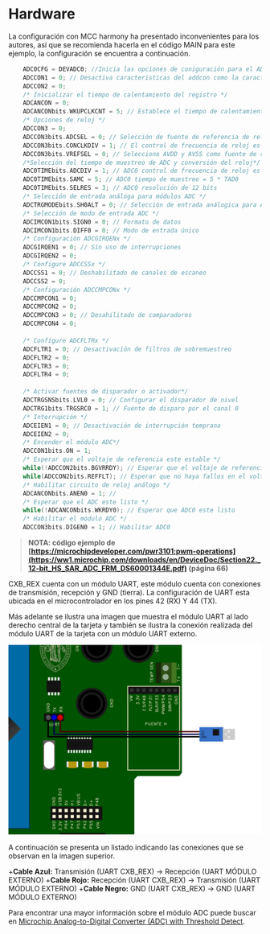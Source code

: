 # Hardware
La configuración con MCC harmony ha presentado inconvenientes para los autores, así que se recomienda hacerla en el código MAIN para este ejemplo, la configuración se encuentra a continuación.
```C
    ADC0CFG = DEVADC0; //Inicia las opciones de coniguración para el ADC
    ADCCON1 = 0; // Desactiva caracteristicas del addcon como la caracteristica turbo y detener en modo inactividad
    ADCCON2 = 0; 
    /* Inicializar el tiempo de calentamiento del registro */
    ADCANCON = 0;
    ADCANCONbits.WKUPCLKCNT = 5; // Establece el tiempo de calentamiento del registro para 2^5 ciclos de reloj
    /* Opciones de reloj */
    ADCCON3 = 0;
    ADCCON3bits.ADCSEL = 0; // Selección de fuente de referencia de reloj
    ADCCON3bits.CONCLKDIV = 1; // El control de frecuencia de reloj es la mitad de la entrada
    ADCCON3bits.VREFSEL = 0; // Selecciona AVDD y AVSS como fuente de referencia
    /*Selección del tiempo de muestreo de ADC y conversión del reloj*/
    ADC0TIMEbits.ADCDIV = 1; // ADC0 control de frecuencia de reloj es la mitad del reloj de control = TAD0
    ADC0TIMEbits.SAMC = 5; // ADC0 tiempo de muestreo = 5 * TAD0
    ADC0TIMEbits.SELRES = 3; // ADC0 resolución de 12 bits
    /* Selección de entrada análoga para módulos ADC */
    ADCTRGMODEbits.SH0ALT = 0; // Selección de entrada análogica para ADC0 = AN0
    /* Selección de modo de entrada ADC */
    ADCIMCON1bits.SIGN0 = 0; // Formato de datos
    ADCIMCON1bits.DIFF0 = 0; // Modo de entrada único
    /* Configuración ADCGIRQENx */
    ADCGIRQEN1 = 0; // Sin uso de interrupciones
    ADCGIRQEN2 = 0;
    /* Configure ADCCSSx */
    ADCCSS1 = 0; // Deshabilitado de canales de escaneo
    ADCCSS2 = 0;
    /* Configuración ADCCMPCONx */
    ADCCMPCON1 = 0;
    ADCCMPCON2 = 0; 
    ADCCMPCON3 = 0; // Desahilitado de comparadores
    ADCCMPCON4 = 0;

    /* Configure ADCFLTRx */
    ADCFLTR1 = 0; // Desactivación de filtros de sobremuestreo
    ADCFLTR2 = 0;
    ADCFLTR3 = 0;
    ADCFLTR4 = 0;

    /* Activar fuentes de disparador o activador*/
    ADCTRGSNSbits.LVL0 = 0; // Configurar el disparador de nivel
    ADCTRG1bits.TRGSRC0 = 1; // Fuente de disparo por el canal 0
    /* Interrupción */
    ADCEIEN1 = 0; // Desactivación de interrupción temprana
    ADCEIEN2 = 0;
    /* Encender el módulo ADC*/
    ADCCON1bits.ON = 1;
    /* Esperar que el voltaje de referencia este estable */
    while(!ADCCON2bits.BGVRRDY); // Esperar que el voltaje de referencia este lista
    while(ADCCON2bits.REFFLT); // Esperar que no haya fallos en el voltaje de referencia
    /* Habilitar circuito de reloj análogo */
    ADCANCONbits.ANEN0 = 1; // 
    /* Esperar que el ADC este listo */
    while(!ADCANCONbits.WKRDY0); // Esperar que ADC0 este listo
    /* Habilitar el módulo ADC */
    ADCCON3bits.DIGEN0 = 1; // Habilitar ADC0
```
>**NOTA: código ejemplo de [https://microchipdeveloper.com/pwr3101:pwm-operations](https://ww1.microchip.com/downloads/en/DeviceDoc/Section22._12-bit_HS_SAR_ADC_FRM_DS60001344E.pdf) (página 66)**


CXB_REX cuenta con un módulo UART, este módulo cuenta con conexiones de transmisión, recepción y GND (tierra). La configuración de UART esta ubicada en el microcontrolador en los pines 42 (RX) Y 44 (TX).

Más adelante se ilustra una imagen que muestra el módulo UART al lado derecho central de la tarjeta y también se ilustra la conexión realizada del módulo UART de la tarjeta con un módulo UART externo.

![](https://github.com/CXBRexDevs/Codigos-ejemplo-CXB/blob/main/images/CXBUART.png)

A continuación se presenta un listado indicando las conexiones que se observan en la imagen superior.

+**Cable Azul:** Transmisión (UART CXB_REX) → Recepción (UART MÓDULO EXTERNO)
+**Cable Rojo:** Recepción (UART CXB_REX) → Transmisión (UART MÓDULO EXTERNO)
+**Cable Negro:** GND (UART CXB_REX) → GND (UART MÓDULO EXTERNO)

Para encontrar una mayor información sobre el módulo ADC puede buscar en [Microchip Analog-to-Digital Converter (ADC) with Threshold Detect](https://ww1.microchip.com/downloads/en/DeviceDoc/60001359b.pdf).
